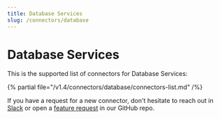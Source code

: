 ```yaml
---
title: Database Services
slug: /connectors/database
---
```


# Database Services

This is the supported list of connectors for Database Services:

{% partial file="/v1.4/connectors/database/connectors-list.md" /%}

If you have a request for a new connector, don't hesitate to reach out in [Slack](https://slack.open-metadata.org/) or
open a [feature request](https://github.com/open-metadata/OpenMetadata/issues/new/choose) in our GitHub repo.

